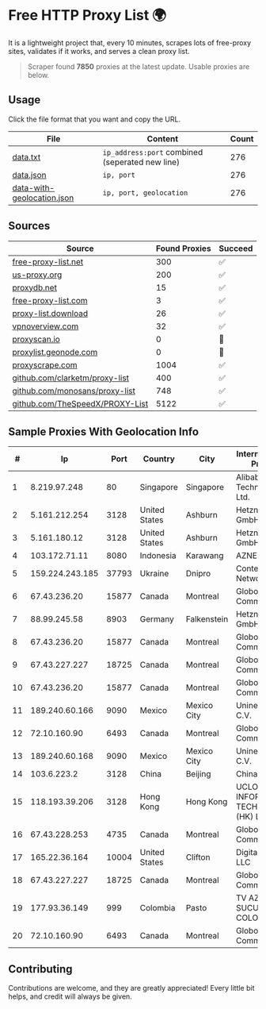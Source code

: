 
# Free HTTP Proxy List 🌍

It is a lightweight project that, every 10 minutes, scrapes lots of free-proxy sites, validates if it works, and serves a clean proxy list.


> Scraper found **7850** proxies at the latest update. Usable proxies are below.

## Usage

Click the file format that you want and copy the URL.


|File|Content|Count|
|----|-------|-----|
|[data.txt](https://raw.githubusercontent.com/themiralay/Proxy-List-World/master/data.txt)|`ip_address:port` combined (seperated new line)|276|
|[data.json](https://raw.githubusercontent.com/themiralay/Proxy-List-World/master/data.json)|`ip, port`|276|
|[data-with-geolocation.json](https://raw.githubusercontent.com/themiralay/Proxy-List-World/master/data-with-geolocation.json)|`ip, port, geolocation`|276|

## Sources

|Source|Found Proxies|Succeed|
|------|-------------|-------|
|[free-proxy-list.net](https://free-proxy-list.net)|300|✅|
|[us-proxy.org](https://www.us-proxy.org)|200|✅|
|[proxydb.net](http://proxydb.net)|15|✅|
|[free-proxy-list.com](https://free-proxy-list.com/?page=&port=&type%5B%5D=http&type%5B%5D=https&up_time=0&search=Search)|3|✅|
|[proxy-list.download](https://www.proxy-list.download/HTTP)|26|✅|
|[vpnoverview.com](https://vpnoverview.com/privacy/anonymous-browsing/free-proxy-servers)|32|✅|
|[proxyscan.io](https://www.proxyscan.io)|0|🚫|
|[proxylist.geonode.com](https://proxylist.geonode.com/api/proxy-list?limit=300&page=1&sort_by=lastChecked&sort_type=desc&protocols=http,https)|0|🚫|
|[proxyscrape.com](https://api.proxyscrape.com/v2/?request=displayproxies&protocol=http&timeout=10000&country=all&ssl=all&anonymity=all)|1004|✅|
|[github.com/clarketm/proxy-list](https://raw.githubusercontent.com/clarketm/proxy-list/master/proxy-list-raw.txt)|400|✅|
|[github.com/monosans/proxy-list](https://raw.githubusercontent.com/monosans/proxy-list/main/proxies/http.txt)|748|✅|
|[github.com/TheSpeedX/PROXY-List](https://raw.githubusercontent.com/TheSpeedX/PROXY-List/master/http.txt)|5122|✅|


## Sample Proxies With Geolocation Info

|#|Ip|Port|Country|City|Internet Service Provider|
|-|--|----|-------|----|-------------------------|
|1|8.219.97.248|80|Singapore|Singapore|Alibaba (US) Technology Co., Ltd.|
|2|5.161.212.254|3128|United States|Ashburn|Hetzner Online GmbH|
|3|5.161.180.12|3128|United States|Ashburn|Hetzner Online GmbH|
|4|103.172.71.11|8080|Indonesia|Karawang|AZNET|
|5|159.224.243.185|37793|Ukraine|Dnipro|Content Delivery Network LTD|
|6|67.43.236.20|15877|Canada|Montreal|GloboTech Communications|
|7|88.99.245.58|8903|Germany|Falkenstein|Hetzner Online GmbH|
|8|67.43.236.20|15877|Canada|Montreal|GloboTech Communications|
|9|67.43.227.227|18725|Canada|Montreal|GloboTech Communications|
|10|67.43.236.20|15877|Canada|Montreal|GloboTech Communications|
|11|189.240.60.166|9090|Mexico|Mexico City|Uninet S.A. de C.V.|
|12|72.10.160.90|6493|Canada|Montreal|GloboTech Communications|
|13|189.240.60.168|9090|Mexico|Mexico City|Uninet S.A. de C.V.|
|14|103.6.223.2|3128|China|Beijing|China Unicom|
|15|118.193.39.206|3128|Hong Kong|Hong Kong|UCLOUD INFORMATION TECHNOLOGY (HK) LIMITED|
|16|67.43.228.253|4735|Canada|Montreal|GloboTech Communications|
|17|165.22.36.164|10004|United States|Clifton|DigitalOcean, LLC|
|18|67.43.227.227|18725|Canada|Montreal|GloboTech Communications|
|19|177.93.36.149|999|Colombia|Pasto|TV AZTECA SUCURSAL COLOMBIA|
|20|72.10.160.90|6493|Canada|Montreal|GloboTech Communications|



## Contributing

Contributions are welcome, and they are greatly appreciated! Every
little bit helps, and credit will always be given.

